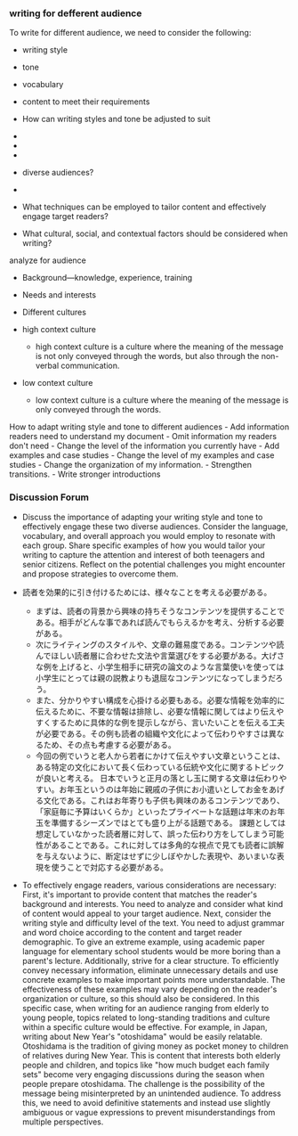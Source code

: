 ### writing for defferent audience

To write for different audience, we need to consider the following:

- writing style
- tone
- vocabulary
- content to meet their requirements

- How can writing styles and tone be adjusted to suit
-
-
-
- diverse audiences?
-
- What techniques can be employed to tailor content and effectively engage target readers?
- What cultural, social, and contextual factors should be considered when writing?

analyze for audience

- Background—knowledge, experience, training
- Needs and interests
- Different cultures

- high context culture
  - high context culture is a culture where the meaning of the message is not only conveyed through the words, but also through the non-verbal communication.
- low context culture
  - low context culture is a culture where the meaning of the message is only conveyed through the words.

How to adapt writing style and tone to different audiences - Add information readers need to understand my document - Omit information my readers don't need - Change the level of the information you currently have - Add examples and case studies - Change the level of my examples and case studies - Change the organization of my information. - Strengthen transitions. - Write stronger introductions

### Discussion Forum

- Discuss the importance of adapting your writing style and tone to effectively engage these two diverse audiences. Consider the language, vocabulary, and overall approach you would employ to resonate with each group. Share specific examples of how you would tailor your writing to capture the attention and interest of both teenagers and senior citizens. Reflect on the potential challenges you might encounter and propose strategies to overcome them.

- 読者を効果的に引き付けるためには、様々なことを考える必要がある。

  - まずは、読者の背景から興味の持ちそうなコンテンツを提供することである。相手がどんな事であれば読んでもらえるかを考え、分析する必要がある。
  - 次にライティングのスタイルや、文章の難易度である。コンテンツや読んでほしい読者層に合わせた文法や言葉選びをする必要がある。大げさな例を上げると、小学生相手に研究の論文のような言葉使いを使っては小学生にとっては親の説教よりも退屈なコンテンツになってしまうだろう。
  - また、分かりやすい構成を心掛ける必要もある。必要な情報を効率的に伝えるために、不要な情報は排除し、必要な情報に関してはより伝えやすくするために具体的な例を提示しながら、言いたいことを伝える工夫が必要である。その例も読者の組織や文化によって伝わりやすさは異なるため、その点も考慮する必要がある。
  - 今回の例でいうと老人から若者にかけて伝えやすい文章ということは、ある特定の文化において長く伝わっている伝統や文化に関するトピックが良いと考える。
    日本でいうと正月の落とし玉に関する文章は伝わりやすい。お年玉というのは年始に親戚の子供にお小遣いとしてお金をあげる文化である。これはお年寄りも子供も興味のあるコンテンツであり、「家庭毎に予算はいくらか」といったプライベートな話題は年末のお年玉を準備するシーズンではとても盛り上がる話題である。
    課題としては想定していなかった読者層に対して、誤った伝わり方をしてしまう可能性があることである。これに対しては多角的な視点で見ても読者に誤解を与えないように、断定はせずに少しぼやかした表現や、あいまいな表現を使うことで対応する必要がある。

- To effectively engage readers, various considerations are necessary:
  First, it's important to provide content that matches the reader's background and interests. You need to analyze and consider what kind of content would appeal to your target audience.
  Next, consider the writing style and difficulty level of the text. You need to adjust grammar and word choice according to the content and target reader demographic. To give an extreme example, using academic paper language for elementary school students would be more boring than a parent's lecture.
  Additionally, strive for a clear structure. To efficiently convey necessary information, eliminate unnecessary details and use concrete examples to make important points more understandable. The effectiveness of these examples may vary depending on the reader's organization or culture, so this should also be considered.
  In this specific case, when writing for an audience ranging from elderly to young people, topics related to long-standing traditions and culture within a specific culture would be effective.
  For example, in Japan, writing about New Year's "otoshidama" would be easily relatable. Otoshidama is the tradition of giving money as pocket money to children of relatives during New Year. This is content that interests both elderly people and children, and topics like "how much budget each family sets" become very engaging discussions during the season when people prepare otoshidama.
  The challenge is the possibility of the message being misinterpreted by an unintended audience. To address this, we need to avoid definitive statements and instead use slightly ambiguous or vague expressions to prevent misunderstandings from multiple perspectives.

